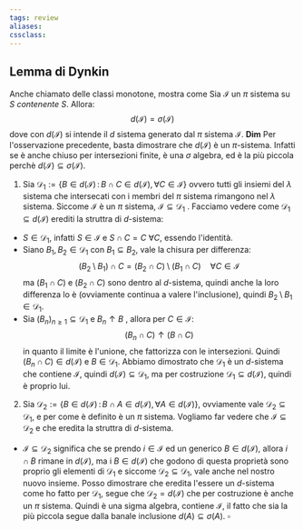 ```yaml
---
tags: review
aliases:
cssclass:
---
```

 
## Lemma di Dynkin
Anche chiamato delle classi monotone, mostra come
Sia $\mathcal{I}$ un $\pi$ sistema su $S$ _contenente $S$_. Allora:
$$
d(\mathcal{I}) = \sigma(\mathcal{I})
$$
dove con $d(\mathcal{I})$ si intende il $d$ sistema generato dal $\pi$ sistema $\mathcal{I}$.
**Dim**
Per l'osservazione precedente, basta dimostrare che $d(\mathcal{I})$ è un $\pi$-sistema. Infatti se è anche chiuso per intersezioni finite, è una $\sigma$ algebra, ed è la più piccola perchè $d(\mathcal{I}) \subseteq \sigma(\mathcal{I})$.
1. Sia $\mathcal{D}_1 := \{ B \in d(\mathcal{I}) \,:\, B\cap C \in d(\mathcal{I}), \, \forall C \in \mathcal{I}\}$ ovvero tutti gli insiemi del $\lambda$ sistema che intersecati con i membri del $\pi$ sistema rimangono nel $\lambda$ sistema. Siccome $\mathcal{I}$ è un $\pi$ sistema, $\mathcal{I} \subseteq \mathcal{D}_1$ .
Facciamo vedere come $\mathcal{D}_1 \subseteq d(\mathcal{I})$ erediti la struttra di $d$-sistema:
- $S \in \mathcal{D}_1$, infatti $S \in \mathcal{I}$ e $S \cap C = C$ $\forall C$, essendo l'identità.
- Siano $B_1,B_2 \in \mathcal{D}_1$ con $B_1 \subseteq B_2$, vale la chisura per differenza:
$$
(B_2 \setminus B_1) \cap C = (B_2 \cap C) \setminus (B_1 \cap C) \quad \forall C \in \mathcal{I} 
$$
ma $(B_1\cap C)$ e $(B_2 \cap C)$ sono dentro al $d$-sistema, quindi anche la loro differenza lo è (ovviamente continua a valere l'inclusione), quindi $B_2\setminus B_1 \in \mathcal{D}_1$.
- Sia $(B_n)_{n \geq 1} \subseteq \mathcal{D}_1$ e $B_n \uparrow B$ , allora per $C \in \mathcal{I}$:
$$
(B_n \cap C) \uparrow (B\cap C)
$$
in quanto il limite è l'unione, che fattorizza con le intersezioni. Quindi $(B_n \cap C) \in d(\mathcal{I})$ e $B \in \mathcal{D}_1$. 
Abbiamo dimostrato che $\mathcal{D}_1$ è un $d$-sistema che contiene $\mathcal{I}$, quindi $d(\mathcal{I}) \subseteq \mathcal{D}_1$, ma per costruzione $\mathcal{D}_1 \subseteq d(\mathcal{I})$, quindi è proprio lui.
2. Sia $\mathcal{D}_2 := \{B \in d(\mathcal{I})\, : \, B \cap A \in d(\mathcal{I}), \forall A \in d(\mathcal{I}) \}$, ovviamente vale $\mathcal{D}_2 \subseteq \mathcal{D}_1$, e per come è definito è un $\pi$ sistema. Vogliamo far vedere che $\mathcal{I} \subseteq \mathcal{D}_2$ e che eredita la struttra di $d$-sistema.
- $\mathcal{I}\subseteq \mathcal{D}_2$ significa che se prendo $i \in \mathcal{I}$ ed un generico $B \in d(\mathcal{I})$, allora $i \cap B$ rimane in $d(\mathcal{I})$, ma i $B \in d(\mathcal{I})$ che godono di questa proprietà sono proprio gli elementi di $\mathcal{D}_1$ e siccome $\mathcal{D_2} \subseteq \mathcal{D_1}$, vale anche nel nostro nuovo insieme.
Posso dimostrare che eredita l'essere un $d$-sistema come ho fatto per $\mathcal{D}_1$, segue che $\mathcal{D}_2 = d(\mathcal{I})$ che per costruzione è anche un $\pi$ sistema. Quindi è una sigma algebra, contiene $\mathcal{I}$, il fatto che sia la più piccola segue dalla banale inclusione $d(A) \subseteq \sigma(A)$. $\square$